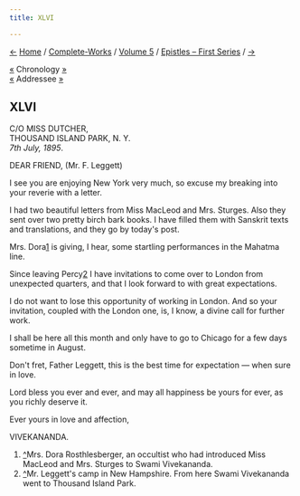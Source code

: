 ```yaml
---
title: XLVI

---
```

<div>

[←](045_mother.htm) [Home](../../../index.htm) /
[Complete-Works](../../complete_works.htm) / [Volume
5](../volume_5_contents.htm) / [Epistles – First
Series](epistles_first_series_contents.htm)
/ [→](047_maharaja_of_khetri.htm)

  

[«](045_mother.htm) Chronology
[»](../../volume_6/epistles_second_series/070_alberta.htm)  
[«](041_friend.htm) Addressee [»](048_friend.htm)

## XLVI

C/O MISS DUTCHER,  
THOUSAND ISLAND PARK, N. Y.  
*7th July, 1895*.

DEAR FRIEND, (Mr. F. Leggett)

I see you are enjoying New York very much, so excuse my breaking into
your reverie with a letter.

I had two beautiful letters from Miss MacLeod and Mrs. Sturges. Also
they sent over two pretty birch bark books. I have filled them with
Sanskrit texts and translations, and they go by today's post.

Mrs. Dora[1](#fn1) is giving, I hear, some startling performances in the
Mahatma line.

Since leaving Percy[2](#fn2) I have invitations to come over to London
from unexpected quarters, and that I look forward to with great
expectations.

I do not want to lose this opportunity of working in London. And so your
invitation, coupled with the London one, is, I know, a divine call for
further work.

I shall be here all this month and only have to go to Chicago for a few
days sometime in August.

Don't fret, Father Leggett, this is the best time for expectation — when
sure in love.

Lord bless you ever and ever, and may all happiness be yours for ever,
as you richly deserve it.

Ever yours in love and affection,

VIVEKANANDA.

1.  [^](#txt1)Mrs. Dora Rosthlesberger, an occultist who had introduced
    Miss MacLeod and Mrs. Sturges to Swami Vivekananda.
2.  [^](#txt2)Mr. Leggett's camp in New Hampshire. From here Swami
    Vivekananda went to Thousand Island Park.

</div>
